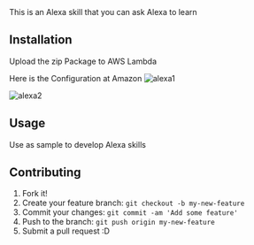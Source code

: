 <snippet>
  <content><![CDATA[
# Alexa Learn Anything and Post to Reddit

This is an Alexa skill that you can ask Alexa to learn

## Installation

Upload the zip Package to AWS Lambda

Here is the Configuration at Amazon
![alexa1](https://cloud.githubusercontent.com/assets/12142844/23985543/0fb04684-09f6-11e7-8d49-f430524028e5.PNG)

![alexa2](https://cloud.githubusercontent.com/assets/12142844/23985564/2d8f1964-09f6-11e7-88cb-6de7458ba4a4.PNG)


## Usage

Use as sample to develop Alexa skills

## Contributing

1. Fork it!
2. Create your feature branch: `git checkout -b my-new-feature`
3. Commit your changes: `git commit -am 'Add some feature'`
4. Push to the branch: `git push origin my-new-feature`
5. Submit a pull request :D


</content>
</snippet>

